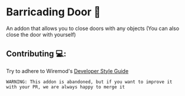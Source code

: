 # Barricading Door 🚪
An addon that allows you to close doors with any objects (You can also close the door with yourself)

## Contributing 💻:
Try to adhere to Wiremod's [Developer Style Guide](https://github.com/wiremod/wire/wiki/Developer-Style-Guide)

<code>WARNING: This addon is abandoned, but if you want to improve it with your PR, we are always happy to merge it</code>
